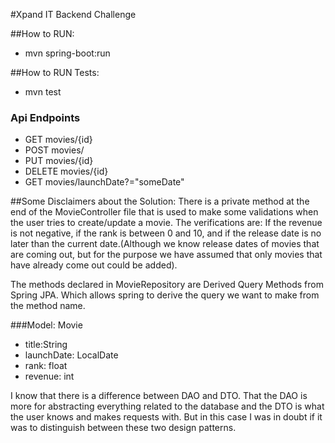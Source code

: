 #Xpand IT Backend Challenge

##How to RUN:
* mvn spring-boot:run

##How to RUN Tests:
* mvn test

### Api Endpoints
* GET movies/{id}
* POST movies/
* PUT movies/{id}
* DELETE movies/{id}
* GET movies/launchDate?="someDate"


##Some Disclaimers about the Solution:
There is a private method at the end of the MovieController file that is used to make some validations 
when the user tries to create/update a movie. The verifications are:
If the revenue is not negative, if the rank is between 0 and 10, and if the release date 
is no later than the current date.(Although we know release dates of movies that are coming out,
but for the purpose we have assumed that only movies that have already come out could be added).

The methods declared in MovieRepository are  Derived Query Methods from Spring JPA.
Which allows spring to derive the query we want to make from the method name.

###Model: Movie 
* title:String 
* launchDate: LocalDate 
* rank: float 
* revenue: int
  
I know that there is a difference between DAO and DTO.
That the DAO is more for abstracting everything related to the database
and the DTO is what the user knows and makes requests with.
But in this case I was in doubt if it was to distinguish between these 
two design patterns.


